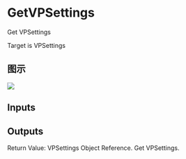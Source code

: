 # GetVPSettings

Get VPSettings

Target is VPSettings

## 图示

![]($-20221218-21310113.png)

## Inputs

## Outputs

Return Value: VPSettings Object Reference. Get VPSettings.

